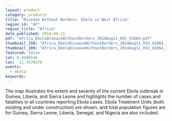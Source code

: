```yaml
---
layout: product
category: products
title: "Disease Without Borders: Ebola in West Africa"
region_id: "AF"
region_title: "Africa"
date_published: 2014-08-11
pdf: "Africa_EbolaDiseaseWithoutBorders_2014Aug11_HIU_U1064.pdf"
thumbnail_150: "Africa_EbolaDiseaseWithoutBorders_2014Aug11_HIU_U1064_150px.jpg"
thumbnail_300: "Africa_EbolaDiseaseWithoutBorders_2014Aug11_HIU_U1064_300px.jpg"
featured: false
lat: 8.4496546 
lon: -11.7870578
events:
  - ebola
keywords:
---
```

The map illustrates the extent and severity of the current Ebola outbreak in Guinea, Liberia, and Sierra Leone and highlights the number of cases and fatalities in all countries reporting Ebola cases. Ebola Treatment Units (both existing and under construction) are shown, and total population figures are for Guinea, Sierra Leone, Liberia, Senegal, and Nigeria are also included.
